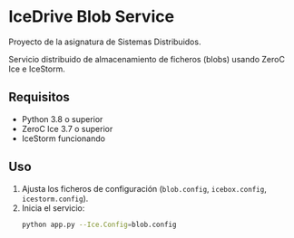 # IceDrive Blob Service

Proyecto de la asignatura de Sistemas Distribuidos.

Servicio distribuido de almacenamiento de ficheros (blobs) usando ZeroC Ice e IceStorm.

## Requisitos

- Python 3.8 o superior
- ZeroC Ice 3.7 o superior
- IceStorm funcionando

## Uso

1. Ajusta los ficheros de configuración (`blob.config`, `icebox.config`, `icestorm.config`).
2. Inicia el servicio:
   ```bash
   python app.py --Ice.Config=blob.config

